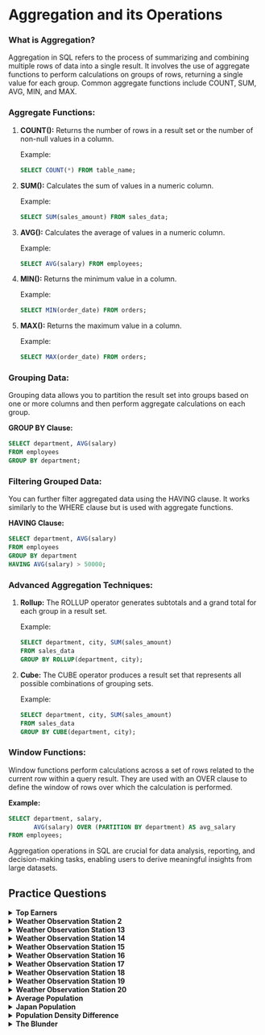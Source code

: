 # Aggregation and its Operations

### What is Aggregation?

Aggregation in SQL refers to the process of summarizing and combining multiple rows of data into a single result. It involves the use of aggregate functions to perform calculations on groups of rows, returning a single value for each group. Common aggregate functions include COUNT, SUM, AVG, MIN, and MAX.

### Aggregate Functions:

1. **COUNT():** Returns the number of rows in a result set or the number of non-null values in a column.

   Example:
   ```sql
   SELECT COUNT(*) FROM table_name;
   ```

2. **SUM():** Calculates the sum of values in a numeric column.

   Example:
   ```sql
   SELECT SUM(sales_amount) FROM sales_data;
   ```

3. **AVG():** Calculates the average of values in a numeric column.

   Example:
   ```sql
   SELECT AVG(salary) FROM employees;
   ```

4. **MIN():** Returns the minimum value in a column.

   Example:
   ```sql
   SELECT MIN(order_date) FROM orders;
   ```

5. **MAX():** Returns the maximum value in a column.

   Example:
   ```sql
   SELECT MAX(order_date) FROM orders;
   ```

### Grouping Data:

Grouping data allows you to partition the result set into groups based on one or more columns and then perform aggregate calculations on each group.

**GROUP BY Clause:**
```sql
SELECT department, AVG(salary)
FROM employees
GROUP BY department;
```

### Filtering Grouped Data:

You can further filter aggregated data using the HAVING clause. It works similarly to the WHERE clause but is used with aggregate functions.

**HAVING Clause:**
```sql
SELECT department, AVG(salary)
FROM employees
GROUP BY department
HAVING AVG(salary) > 50000;
```

### Advanced Aggregation Techniques:

1. **Rollup:**
   The ROLLUP operator generates subtotals and a grand total for each group in a result set.

   Example:
   ```sql
   SELECT department, city, SUM(sales_amount)
   FROM sales_data
   GROUP BY ROLLUP(department, city);
   ```

2. **Cube:**
   The CUBE operator produces a result set that represents all possible combinations of grouping sets.

   Example:
   ```sql
   SELECT department, city, SUM(sales_amount)
   FROM sales_data
   GROUP BY CUBE(department, city);
   ```

### Window Functions:

Window functions perform calculations across a set of rows related to the current row within a query result. They are used with an OVER clause to define the window of rows over which the calculation is performed.

**Example:**
```sql
SELECT department, salary,
       AVG(salary) OVER (PARTITION BY department) AS avg_salary
FROM employees;
```

Aggregation operations in SQL are crucial for data analysis, reporting, and decision-making tasks, enabling users to derive meaningful insights from large datasets.

##   Practice Questions

<details>
<summary><b>Top Earners</b></summary>

+ <details>
    <summary><b>Questions</b></summary>

    We define an employee's total earnings to be their monthly *salary x months* worked, and the maximum total earnings to be the maximum total earnings for any employee in the **Employee** table. Write a query to find the maximum total earnings for all employees as well as the total number of employees who have maximum total earnings. Then print these values as 2 space-separated integers.

    **Input Format**

    The **Employee** table containing employee data for a company is described as follows: 

   <img src="assets/topEarners.png" alt="Table" style="height:100%; width:60%">

   where employee_id is an employee's ID number, name is their name, months is the total number of months they've been working for the company, and salary is the their monthly salary.

   </details>
+ <details>
    <summary><b>Code</b></summary>
    
    ```sql
    SELECT MONTHS * SALARY AS EARNINGS, COUNT(EMPLOYEE_ID)
    FROM EMPLOYEE
    GROUP BY EARNINGS
    ORDER BY EARNINGS DESC
    LIMIT 1

    ```
   </details>
</details>

<details>
<summary><b>Weather Observation Station 2</b></summary>

+ <details>
    <summary><b>Questions</b></summary>

   Query the following two values from the **STATION** table:
    1. The sum of all values in LAT_N rounded to a scale of  decimal places.
    2. The sum of all values in LONG_W rounded to a scale of decimal places.

    **Input Format**
    The **STATION** table is described as follows:

   <img src="../Basic Select/assets/Weather_Observation_Station-1.jpg" alt="Table" style="height:100%; width:60%">

   where LAT_N is the northern latitude and LONG_W is the western longitude.

   </details>
+ <details>
    <summary><b>Code</b></summary>
    
    ```sql
    SELECT ROUND(SUM(lat_n),2), ROUND(SUM(long_w),2) FROM STATION

    ```
   </details>
</details>

<details>
<summary><b>Weather Observation Station 13</b></summary>

+ <details>
    <summary><b>Questions</b></summary>

   Query the sum of Northern Latitudes (LAT_N) from **STATION** having values greater than **38.7880** and less than **137.2345**. Truncate your answer to 4 decimal places.

   **Input Format**

   The **STATION** table is described as follows:

   <img src="../Basic Select/assets/Weather_Observation_Station-1.jpg" alt="Table" style="height:100%; width:60%">

   where LAT_N is the northern latitude and LONG_W is the western longitude. 

   </details>
+ <details>
    <summary><b>Code</b></summary>
    
    ```sql
    SELECT ROUND(SUM(LAT_N), 4)FROM STATION WHERE LAT_N > 38.7880 AND LAT_N < 137.2345

    ```
   </details>
</details>

<details>
<summary><b>Weather Observation Station 14</b></summary>

+ <details>
    <summary><b>Questions</b></summary>

   Query the sum of Northern Latitudes (LAT_N) from **STATION** that is less than **137.2345**. Truncate your answer to 4 decimal places.

   **Input Format**

   The **STATION** table is described as follows:

   <img src="../Basic Select/assets/Weather_Observation_Station-1.jpg" alt="Table" style="height:100%; width:60%">

   where LAT_N is the northern latitude and LONG_W is the western longitude. 

   </details>
+ <details>
    <summary><b>Code</b></summary>
    
    ```sql
    SELECT ROUND(MAX(LAT_N), 4)FROM STATION WHERE LAT_N < 137.2345

    ```
   </details>
</details>


<details>
<summary><b>Weather Observation Station 15</b></summary>

+ <details>
    <summary><b>Questions</b></summary>

   Query the Western Longitude (LONG_W) for the largest Northern Latitude (LAT_N) in **STATION** that is less than **137.2345**. Truncate your answer to 4 decimal places.

   **Input Format**

   The **STATION** table is described as follows:

   <img src="../Basic Select/assets/Weather_Observation_Station-1.jpg" alt="Table" style="height:100%; width:60%">

   where LAT_N is the northern latitude and LONG_W is the western longitude. 

   </details>
+ <details>
    <summary><b>Code</b></summary>
    
    ```sql
    SELECT ROUND(LONG_W, 4) FROM STATION
    WHERE LAT_N < 137.2345
    ORDER BY LAT_N DESC
    LIMIT 1

    ```
   </details>
</details>


<details>
<summary><b>Weather Observation Station 16</b></summary>

+ <details>
    <summary><b>Questions</b></summary>

   Query the smallest Northern Latitude (LAT_N) from **STATION** that is greater than **38.7780**. Truncate your answer to 4 decimal places.

   **Input Format**

   The **STATION** table is described as follows:

   <img src="../Basic Select/assets/Weather_Observation_Station-1.jpg" alt="Table" style="height:100%; width:60%">

   where LAT_N is the northern latitude and LONG_W is the western longitude. 

   </details>
+ <details>
    <summary><b>Code</b></summary>
    
    ```sql
    SELECT ROUND(MIN(LAT_N), 4)
    FROM STATION
    WHERE LAT_N > 38.7780

    ```
   </details>
</details>


<details>
<summary><b>Weather Observation Station 17</b></summary>

+ <details>
    <summary><b>Questions</b></summary>

   Query the Western Longitude (LONG_W)where the smallest Northern Latitude (LAT_N) in  **STATION** that is greater than **38.7780**. Round off your answer to 4 decimal places.

   **Input Format**

   The **STATION** table is described as follows:

   <img src="../Basic Select/assets/Weather_Observation_Station-1.jpg" alt="Table" style="height:100%; width:60%">

   where LAT_N is the northern latitude and LONG_W is the western longitude. 

   </details>
+ <details>
    <summary><b>Code</b></summary>
    
    ```sql
    SELECT ROUND(LONG_W, 4) 
    FROM STATION
    WHERE LAT_N > 38.7780
    ORDER BY LAT_N
    LIMIT 1

    ```
   </details>
</details>


<details>
<summary><b>Weather Observation Station 18</b></summary>

+ <details>
    <summary><b>Questions</b></summary>

   Consider **_P1(a,b)_** and **_P2(c,d)_** to be two points on a 2D plane.

    +   *a* happens to equal the minimum value in Northern Latitude (LAT_N in STATION).
    +   *b* happens to equal the minimum value in Western Longitude (LONG_W in STATION).
    +   *c*happens to equal the maximum value in Northern Latitude (LAT_N in STATION).
    +   *d* happens to equal the maximum value in Western Longitude (LONG_W in STATION).
    Query the Manhattan Distance between points and and round it to a scale of 4 decimal places.

   **Input Format**

   The **STATION** table is described as follows:

   <img src="../Basic Select/assets/Weather_Observation_Station-1.jpg" alt="Table" style="height:100%; width:60%">

   where LAT_N is the northern latitude and LONG_W is the western longitude. 

   </details>
+ <details>
    <summary><b>Code</b></summary>
    
    ```sql
    SELECT ROUND(ABS(MAX(LAT_N) - MIN(LAT_N)) + ABS(MAX(LONG_W) - MIN(LONG_W)),4)
    FROM STATION

    ```
   </details>
</details>



<details>
<summary><b>Weather Observation Station 19</b></summary>

+ <details>
    <summary><b>Questions</b></summary>

   Consider **_P1(a,b)_** and **_P2(c,d)_** to be two points on a 2D plane where **_(a,b)_** are the respective minimum and maximum values of Northern Latitude (LAT_N) and **_(c,d)_** are the respective minimum and maximum values of Western Longitude (LONG_W) in **STATION**. 

   Query the Euclidean Distance  between points and and round it to a scale of 4 decimal places.

   **Input Format**

   The **STATION** table is described as follows:

   <img src="../Basic Select/assets/Weather_Observation_Station-1.jpg" alt="Table" style="height:100%; width:60%">

   where LAT_N is the northern latitude and LONG_W is the western longitude. 

   </details>
+ <details>
    <summary><b>Code</b></summary>
    
    ```sql

    ```
   </details>
</details>


<details>
<summary><b>Weather Observation Station 20</b></summary>

+ <details>
    <summary><b>Questions</b></summary>

   A median is defined as a number separating the higher half of a data set from the lower half. Query the median of the Northern Latitudes (LAT_N) from **STATION** and round your answer to 4 decimal places. 

   **Input Format**

   The **STATION** table is described as follows:

   <img src="../Basic Select/assets/Weather_Observation_Station-1.jpg" alt="Table" style="height:100%; width:60%">

   where LAT_N is the northern latitude and LONG_W is the western longitude. 

   </details>
+ <details>
    <summary><b>Code</b></summary>
    
    ```sql
    SELECT ROUND(S1.LAT_N, 4) 
    FROM STATION AS S1 
    WHERE 
    (SELECT ROUND(COUNT(S1.ID)/2) - 1 FROM STATION) = 
    (SELECT COUNT(S2.ID) FROM STATION AS S2 
    WHERE S2.LAT_N > S1.LAT_N)

    ```
    **_OR_**

    ```sql
    SELECT ROUND(MEDIAN(LAT_N), 4) AS MEDIAN_LAT
    FROM STATION;

    ```
   </details>
</details>


<details>
<summary><b>Average Population</b></summary>

+ <details>
    <summary><b>Questions</b></summary>

   Query the average population for all cities in **CITY**, rounded down to the nearest integer.

    **Input Format**

    The **CITY** table is described as follows: 

   <img src="./assets/averagePopulation.jpg" alt="Table" style="height:100%; width:60%">

   </details>
+ <details>
    <summary><b>Code</b></summary>
    
    ```sql
    SELECT FLOOR(AVG(POPULATION)) FROM CITY

    ```
   </details>
</details>


<details>
<summary><b>Japan Population</b></summary>

+ <details>
    <summary><b>Questions</b></summary>

   Query the sum of the populations for all Japanese cities in **CITY**. The COUNTRYCODE for Japan is **JPN**.

   **Input Format**

   The **CITY** table is described as follows: 

   <img src="./assets/averagePopulation.jpg" alt="Table" style="height:100%; width:60%">

   </details>
+ <details>
    <summary><b>Code</b></summary>
    
    ```sql
    SELECT SUM(POPULATION) FROM CITY WHERE COUNTRYCODE = 'JPN';

    ```
   </details>
</details>


<details>
<summary><b>Population Density Difference</b></summary>

+ <details>
    <summary><b>Questions</b></summary>

   Query the difference between the maximum and minimum populations in **CITY**.

   **Input Format**

   The **CITY** table is described as follows: 

   <img src="./assets/employeeTable.png" alt="Table" style="height:100%; width:60%">
   **Note:** Salary is per month. 

   </details>
+ <details>
    <summary><b>Code</b></summary>
    
    ```sql
    SELECT MAX(POPULATION) - MIN(POPULATION)
    FROM CITY

    ```
   </details>
</details>


<details>
<summary><b>The Blunder</b></summary>

+ <details>
    <summary><b>Questions</b></summary>

   Samantha was tasked with calculating the average monthly salaries for all employees in the **EMPLOYEES** table, but did not realize her keyboard's 0 key was broken until after completing the calculation. She wants your help finding the difference between her miscalculation (using salaries with any zeros removed), and the actual average salary.

   Write a query calculating the amount of error (i.e.: **_actual - miscalculated_** average monthly salaries), and round it up to the next integer.

   **Input Format**
   The **EMPLOYEES** table is described as follows:

   <img src="" alt="Table" style="height:100%; width:60%">

   </details>
+ <details>
    <summary><b>Code</b></summary>
    
    ```sql

    ```
   </details>
</details>